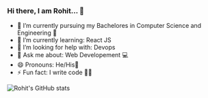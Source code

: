 <!-- 
- 👯 I’m looking to collaborate on ... 
- 📫 How to reach me: Twitter:
-->
### Hi there, I am Rohit... 👋


- 🔭 I’m currently pursuing my Bachelores in Computer Science and Engineering 🏦
- 🌱 I’m currently learning: React JS
- 🤔 I’m looking for help with: Devops
- 💬 Ask me about: Web Developement 💻
- 😄 Pronouns: He/His🧑
- ⚡ Fun fact: I write code 🧑‍💻



![Rohit's GitHub stats](https://github-readme-stats.vercel.app/api?username=Rohit009&show_icons=true&theme=radical)
